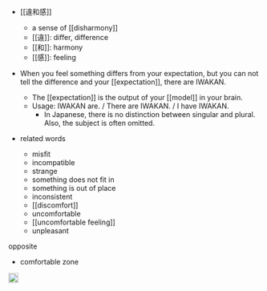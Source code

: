 
- [[違和感]]
    - a sense of [[disharmony]]
    - [[違]]: differ, difference
    - [[和]]: harmony
    - [[感]]: feeling

- When you feel something differs from your expectation, but you can not tell the difference and your [[expectation]], there are IWAKAN.
    - The [[expectation]] is the output of your [[model]] in your brain.
    - Usage: IWAKAN are. / There are IWAKAN. / I have IWAKAN.
        - In Japanese, there is no distinction between singular and plural. Also, the subject is often omitted.

- related words
    - misfit
    - incompatible
    - strange
    - something does not fit in
    - something is out of place
    - inconsistent
    - [[discomfort]]
    - uncomfortable
    - [[uncomfortable feeling]]
    - unpleasant

opposite
- comfortable zone

<img src='https://scrapbox.io/api/pages/nishio/en/icon' alt='en.icon' height="19.5"/>